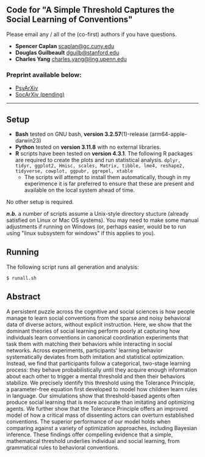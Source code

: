## Code for "A Simple Threshold Captures the Social Learning of Conventions"

Please email any / all of the (co-first) authors if you have questions.
- **Spencer Caplan** scaplan@gc.cuny.edu
- **Douglas Guilbeault** dguilb@stanford.edu
- **Charles Yang** charles.yang@ling.upenn.edu

### Preprint available below:
- [PsyArXiv](https://osf.io/preprints/psyarxiv/xucka_v1)
- [SocArXiv (pending)](https://osf.io/preprints/socarxiv/evnq7_v1?view_only=)

---

## Setup

* **Bash** tested on GNU bash, **version 3.2.57**(1)-release (arm64-apple-darwin23)
* **Python** tested on **version 3.11.8** with no external libraries.
* **R** scripts have been tested on **version 4.3.1**. The following R packages are required to create the plots and run statistical analysis. ```
  dplyr, tidyr, ggplot2, Hmisc, scales, Matrix, tibble, lme4, reshape2, tidyverse, cowplot, ggpubr, ggrepel, xtable ```
  - The scripts will attempt to install them automatically, though in my experimence it is far preferred to ensure that these are present and available on the local system ahead of time.

No other setup is required.

***n.b.*** a number of scripts assume a Unix-style directory stucture (already satisfied on Linux or Mac OS systems). You may need to make some manual adjustments if running on Windows (or, perhaps easier, would be to run using "linux subsystem for windows" if this applies to you).


## Running

The following script runs all generation and analysis:

```
$ runall.sh
```



## Abstract

A persistent puzzle across the cognitive and social sciences is how people manage to learn social conventions from the sparse and noisy behavioral data of diverse actors, without explicit instruction. Here, we show that the dominant theories of social learning perform poorly at capturing how individuals learn conventions in canonical coordination experiments that task them with matching their behaviors while interacting in social networks. Across experiments, participants' learning behavior systematically deviates from both imitation and statistical optimization. Instead, we find that participants follow a categorical, two-stage learning process: they behave probabilistically until they acquire enough information about each other to trigger a mental threshold and then their behaviors stabilize. We precisely identify this threshold using the Tolerance Principle, a parameter-free equation first developed to model how children learn rules in language. Our simulations show that threshold-based agents often produce social learning that is more accurate than imitating and optimizing agents. We further show that the Tolerance Principle offers an improved model of how a critical mass of dissenting actors can overturn established conventions. The superior performance of our model holds when comparing against a variety of optimization approaches, including Bayesian inference. These findings offer compelling evidence that a simple, mathematical threshold underlies individual and social learning, from grammatical rules to behavioral conventions.
